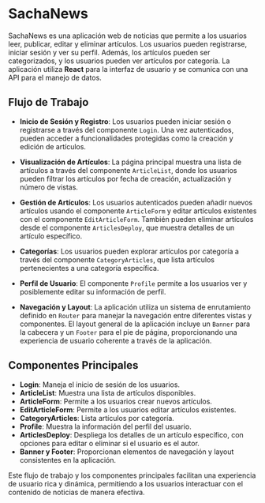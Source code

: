 # SachaNews

SachaNews es una aplicación web de noticias que permite a los usuarios leer, publicar, editar y eliminar artículos. Los usuarios pueden registrarse, iniciar sesión y ver su perfil. Además, los artículos pueden ser categorizados, y los usuarios pueden ver artículos por categoría. La aplicación utiliza **React** para la interfaz de usuario y se comunica con una API para el manejo de datos.

## Flujo de Trabajo

- **Inicio de Sesión y Registro**: Los usuarios pueden iniciar sesión o registrarse a través del componente `Login`. Una vez autenticados, pueden acceder a funcionalidades protegidas como la creación y edición de artículos.

- **Visualización de Artículos**: La página principal muestra una lista de artículos a través del componente `ArticleList`, donde los usuarios pueden filtrar los artículos por fecha de creación, actualización y número de vistas.

- **Gestión de Artículos**: Los usuarios autenticados pueden añadir nuevos artículos usando el componente `ArticleForm` y editar artículos existentes con el componente `EditArticleForm`. También pueden eliminar artículos desde el componente `ArticlesDeploy`, que muestra detalles de un artículo específico.

- **Categorías**: Los usuarios pueden explorar artículos por categoría a través del componente `CategoryArticles`, que lista artículos pertenecientes a una categoría específica.

- **Perfil de Usuario**: El componente `Profile` permite a los usuarios ver y posiblemente editar su información de perfil.

- **Navegación y Layout**: La aplicación utiliza un sistema de enrutamiento definido en `Router` para manejar la navegación entre diferentes vistas y componentes. El layout general de la aplicación incluye un `Banner` para la cabecera y un `Footer` para el pie de página, proporcionando una experiencia de usuario coherente a través de la aplicación.

## Componentes Principales

- **Login**: Maneja el inicio de sesión de los usuarios.
- **ArticleList**: Muestra una lista de artículos disponibles.
- **ArticleForm**: Permite a los usuarios crear nuevos artículos.
- **EditArticleForm**: Permite a los usuarios editar artículos existentes.
- **CategoryArticles**: Lista artículos por categoría.
- **Profile**: Muestra la información del perfil del usuario.
- **ArticlesDeploy**: Despliega los detalles de un artículo específico, con opciones para editar o eliminar si el usuario es el autor.
- **Banner y Footer**: Proporcionan elementos de navegación y layout consistentes en la aplicación.

Este flujo de trabajo y los componentes principales facilitan una experiencia de usuario rica y dinámica, permitiendo a los usuarios interactuar con el contenido de noticias de manera efectiva.
